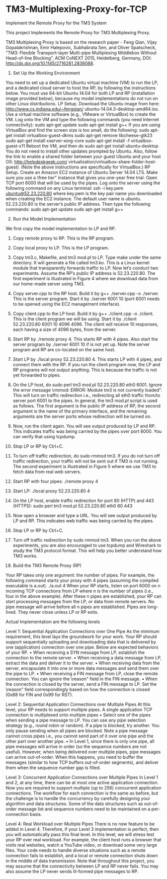 # TM3-Multiplexing-Proxy-for-TCP
Implement the Remote Proxy for the TM3 System

This project Implements the Remote Proxy for TM3 Multiplexing Proxy.

TM3 Multiplexing Proxy is based on the research paper - Feng Qian, Vijay Gopalakrishnan, Emir Halepovic, Subhabrata Sen, and Oliver Spatscheck, "TM3: Flexible Transport-layer Multi-pipe Multiplexing Middlebox Without Head-of-line Blocking", ACM CoNEXT 2015, Heidelberg, Germany, DOI: http://dx.doi.org/10.1145/2716281.2836088.

1. Set Up the Working Environment

You need to set up a dedicated Ubuntu virtual machine (VM) to run the LP, and a dedicated cloud
server to host the RP, by following the instructions below. You must use 64-bit Ubuntu 14.04 for
both LP and RP (installation image provided below), because my model implementations do not
run on other Linux distributions.
LP Setup. Download the Ubuntu image from here: http://www.cs.indiana.edu/~fengqian/
ubuntu-14.04.3-desktop-amd64.iso. Use a virtual machine software (e.g., VMware or VirtualBox) to create the VM.
Log onto the VM and type the following commands (you need Internet connectivity):
sudo apt-get update
sudo apt-get install g++
If you are using VirtualBox and find the screen size is too small, do the following:
sudo apt-get install virtualbox-guest-dkms
sudo apt-get remove libcheese-gtk23
sudo apt-get install xserver-xorg-core
sudo apt-get install -f virtualbox-guest-x11
Reboot the VM, and then do
sudo apt-get install ubuntu-desktop
You do not need to install other updates prompted by Ubuntu. Also, follow the link to enable a shared folder between your guest Ubuntu and your host OS: http://helpdeskgeek.com/
virtualization/virtualbox-share-folder-host-guest/.
(Note the above instructions are specifically for VirtualBox.)
RP Setup. Create an Amazon EC2 instance of Ubuntu Server 14.04 LTS. Make sure you use a
\free tier" instance that gives you one-year free trial. Open TCP port 6000 that will be used by
the pipes.
Log onto the server using the following command on any Linux terminal:
ssh -i key.pem ubuntu@52.23.220.80
where key.pem is the key pair name you downloaded when creating the EC2 instance. The default
user name is ubuntu. 52.23.220.80 is the server’s public IP address. Then type the following
commands:
sudo apt-get update
sudo apt-get install g++

2. Run the Model Implementation

We first copy the model implementation to LP and RP.
1. Copy remote proxy to RP. This is the RP program.
2. Copy local proxy to LP. This is the LP program.
3. Copy tm3.c, Makefile, and tm3 mod.pl to LP. Type make under the same directory. It will
generate a file called tm3.ko. This is a Linux kernel module that transparently forwards traffic to
LP.
Now let’s conduct two experiments. Assume the RP’s public IP address is 52.23.220.80. The first
experiment is illustrated in Figure 4 where we download data from our home-made server using
TM3.
1. Copy server.cpp to the RP host. Build it by g++ ./server.cpp -o ./server. This is the
server program. Start it by ./server 6001 10 (port 6001 needs to be opened using the EC2
management interface).
2. Copy client.cpp to the LP host. Build it by g++ ./client.cpp -o ./client. This is the
client program we will be using. Start it by ./client 52.23.220.80 6001 10 4096 4096. The
client will receive 10 responses, each having a size of 4096 bytes, from the server.
3. Start RP by ./remote proxy 4. This starts RP with 4 pipes. Also start the server program by
./server 6001 10 if is not yet up. Note the server program and RP are co-located on the same
host.
4. Start LP by ./local proxy 52.23.220.80 4. This starts LP with 4 pipes, and connect them
with the RP. If you run the client program now, the LP and RP programs will not output anything.
This is because the traffic is not yet forwarded to pipes.
5. On the LP host, do sudo perl tm3 mod.pl 52.23.220.80 eth0 6001. Ignore the error message \rmmod: ERROR: Module tm3 is not currently loaded". This will turn on traffic redirection
i.e., redirecting all eth0 traffic from/to server port 6001 to the pipes. In general, the tm3 mod.pl
script is used as follows. The first argument is the public IP address of RP, the second argument
is the name of the primary interface, and the remaining arguments are the server ports whose
redirection will be turned on.
6. Now, run the client again. You will see output produced by LP and RP. This indicates traffic
was being carried by the pipes over port 6000. You can verify that using tcpdump.
7. Stop LP or RP by Ctrl+C.
8. To turn off traffic redirection, do sudo rmmod tm3. If you do not turn off traffic redirection,
your traffic will not be sent out if TM3 is not running.
The second experiment is illustrated in Figure 5 where we use TM3 to fetch data from real web
servers.
1. Start RP with four pipes: ./remote proxy 4
2. Start LP: ./local proxy 52.23.220.80 4
3. On the LP host, enable traffic redirection for port 80 (HTTP) and 443 (HTTPS): sudo perl
tm3 mod.pl 52.23.220.80 eth0 80 443
4. Now open a browser and type a URL. You will see output produced by LP and RP. This indicates
web traffic was being carried by the pipes.
5. Stop LP or RP by Ctrl+C.
6. Turn off traffic redirection by sudo rmmod tm3.
When you run the above experiments, you are also encouraged to use tcpdump and Wireshark to
study the TM3 protocol format. This will help you better understand how TM3 works.

3. Build the TM3 Remote Proxy (RP)

Your RP takes only one argument: the number of pipes. For example, the following command
starts your proxy with 4 pipes (assuming the compiled executable is a.out).
./a.out 4
When your RP starts, listen on port 6000 on n incoming TCP connections from LP where n is the
number of pipes (i.e., four in the above example). After these n pipes are established, your RP can
start processing messages from the LP, or data from remote servers. No pipe message will arrive
before all n pipes are established. Pipes are long-lived. They never close unless LP or RP exits.

Actual Implementation are the following levels

Level 1: Sequential Application Connections over One Pipe
As the minimum requirement, this level lays the groundwork for your work. Your RP should support
sequentially uploading and downloading data that is delivered by one (application) connection over
one pipe. Below are expected behaviors of your RP.
• When receiving a SYN message from LP, establish the connection to the remote server.
• When receiving a data message from LP, extract the data and deliver it to the server.
• When receiving data from the server, encapsulate it into one or more data messages and send
them over the pipe to LP.
• When receiving a FIN message from LP, close the remote connection. You can ignore the
\reason" field in the FIN message.
• When the connection is closed by the server, send a FIN message to LP. Set the \reason" field
correspondingly based on how the connection is closed (0x88 for FIN and 0x99 for RST).

Level 2: Sequential Application Connections over Multiple Pipes
At this level, your RP needs to support multiple pipes. A single application TCP connection is
multiplexed onto multiple pipes
• Select one of the pipes when sending a pipe message to LP. You can use any pipe selection
strategy (e.g., round robin or random). If a pipe is blocked, try another. You only pause sending
when all pipes are blocked. Note a pipe message cannot cross pipes i.e., you cannot send part of it
over one pipe and the other part over another pipe.
• In Level 1, since there is only one pipe, all pipe messages will arrive in order (so the sequence
numbers are not useful). However, when being delivered over multiple pipes, pipe messages can
arrive out-of-order. When this happens, you need to buffer the messages (similar to how TCP
buffers out-of-order segments), and deliver them when the sequence number gap is filled.

Level 3: Concurrent Application Connections over Multiple Pipes
In Level 1 and 2, at any time, there can be at most one active application connection. Now you
are required to support multiple (up to 256) concurrent application connections. The workflow for
each connection is the same as before, but the challenge is to handle the concurrency by carefully
designing your algorithm and data structures. Some of the data structures such as out-of-order
message list and sequence numbers need to be maintained on a per-connection basis.

Level 4: Real Workload over Multiple Pipes
There is no new feature to be added in Level 4. Therefore, if your Level 3 implementation is
perfect, then you will automatically pass this final level. In this level, we will stress test your RP
over real workload. For example, the client host runs a browser that visits real websites, watch a YouTube video, 
or download some very large files. Your code needs to handle diverse situations such as a remote connection fails to 
establish, and a local or remote connection shuts down in the middle of data transmission. Note that throughout 
this project, you may assume that the connectivity between LP and RP never fails. You may also assume the LP never sends
ill-formed pipe messages to RP.

